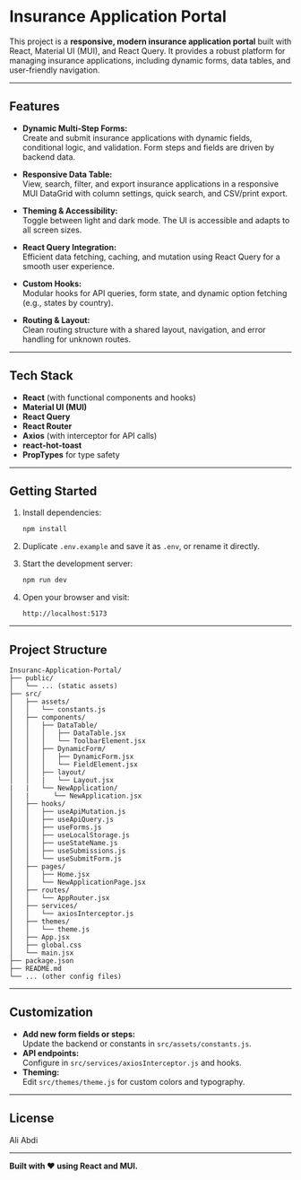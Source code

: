 # Insurance Application Portal

This project is a **responsive, modern insurance application portal** built with React, Material UI (MUI), and React Query. It provides a robust platform for managing insurance applications, including dynamic forms, data tables, and user-friendly navigation.

---

## Features

- **Dynamic Multi-Step Forms:**  
  Create and submit insurance applications with dynamic fields, conditional logic, and validation. Form steps and fields are driven by backend data.

- **Responsive Data Table:**  
  View, search, filter, and export insurance applications in a responsive MUI DataGrid with column settings, quick search, and CSV/print export.

- **Theming & Accessibility:**  
  Toggle between light and dark mode. The UI is accessible and adapts to all screen sizes.

- **React Query Integration:**  
  Efficient data fetching, caching, and mutation using React Query for a smooth user experience.

- **Custom Hooks:**  
  Modular hooks for API queries, form state, and dynamic option fetching (e.g., states by country).

- **Routing & Layout:**  
  Clean routing structure with a shared layout, navigation, and error handling for unknown routes.

---

## Tech Stack

- **React** (with functional components and hooks)
- **Material UI (MUI)**
- **React Query**
- **React Router**
- **Axios** (with interceptor for API calls)
- **react-hot-toast**
- **PropTypes** for type safety

---

## Getting Started

1. Install dependencies:

   ```bash
   npm install
   ```

2. Duplicate `.env.example` and save it as `.env`, or rename it directly.

3. Start the development server:

   ```bash
   npm run dev
   ```

4. Open your browser and visit:
   ```
   http://localhost:5173
   ```

---

## Project Structure

```
Insuranc-Application-Portal/
├── public/
│   └── ... (static assets)
├── src/
│   ├── assets/
│   │   └── constants.js
│   ├── components/
│   │   ├── DataTable/
│   │   │   ├── DataTable.jsx
│   │   │   └── ToolbarElement.jsx
│   │   ├── DynamicForm/
│   │   │   ├── DynamicForm.jsx
│   │   │   └── FieldElement.jsx
│   │   ├── layout/
│   │   |   └── Layout.jsx
|   |   └── NewApplication/
│   |      └── NewApplication.jsx
│   ├── hooks/
│   │   ├── useApiMutation.js
│   │   ├── useApiQuery.js
│   │   ├── useForms.js
│   │   ├── useLocalStorage.js
│   │   ├── useStateName.js
│   │   ├── useSubmissions.js
│   │   └── useSubmitForm.js
│   ├── pages/
│   │   ├── Home.jsx
│   │   └── NewApplicationPage.jsx
│   ├── routes/
│   │   └── AppRouter.jsx
│   ├── services/
│   │   └── axiosInterceptor.js
│   ├── themes/
│   │   └── theme.js
│   ├── App.jsx
│   ├── global.css
│   └── main.jsx
├── package.json
├── README.md
└── ... (other config files)
```

---

## Customization

- **Add new form fields or steps:**  
  Update the backend or constants in `src/assets/constants.js`.
- **API endpoints:**  
  Configure in `src/services/axiosInterceptor.js` and hooks.
- **Theming:**  
  Edit `src/themes/theme.js` for custom colors and typography.

---

## License

Ali Abdi

---

**Built with ❤️ using React and MUI.**
